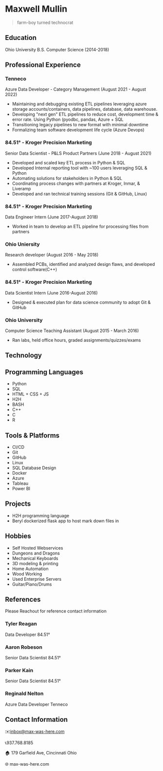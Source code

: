 # Maxwell Mullin

> farm-boy turned technocrat
 

## Education

Ohio University B.S. Computer Science (2014-2018)

## Professional Experience

### Tenneco
Azure Data Developer - Category Management (August 2021 - August 2022)

- Maintaining and debugging existing ETL pipelines leveraging azure storage accounts/containers, data pipelines, database, data warehouse. 
- Developing "next gen" ETL pipelines to reduce cost, development time & error rate. Using Python (pyodbc, pandas, Azure  + SQL
- Transitioning legacy pipelines to new format with minimal downtime
- Formalizing team software development life cycle (Azure Devops)

### 84.51° - Kroger Precision Marketing
Senior Data Scientist - P&LS Product Partners (June 2018 - August 2021)

 - Developed and scaled key ETL process in Python & SQL
 - Developed Internal reporting tool with ~100 users leveraging SQL & Python
 - Automating solutions for stakeholders in Python & SQL
 - Coordinating process changes with partners at Kroger, Inmar, & Liveramp
 - Developed and ran technical training sessions (Git & GitHub, Linux)

### 84.51° - Kroger Precision Marketing
Data Engineer Intern (June 2017-August 2018)

 - Worked in team to develop an ETL pipeline for processing files from partners

### Ohio Uniersity
Research developer (August 2016 - May 2018)

 - Assembled PCBs,  identified and analyzed design flaws, and developed control software(C++)

### 84.51° - Kroger Precision Marketing
Data Scientist Intern (June 2016-August 2016)

 - Designed & executed plan for data science community to adopt Git & GitHub

### Ohio University
Computer Science Teaching Assistant (August 2015 - March 2016)

 - Ran labs, held office hours, graded assignments/quizzes/exams

## Technology

## Programming Languages

- Python
- SQL
- HTML + CSS + JS
- H2H
- BASH
- C++
- C
- R

## Tools & Platforms

- CI/CD
- Git
- GitHub
- Linux
- SQL Database Design
- Docker
- Azure
- Tableau
- Power BI

## Projects

- H2H programming language 
- Beryl dockerized flask app to host mark down files in 

## Hobbies

 - Self Hosted Webservices
 - Dungeons and Dragons
 - Mechanical Keyboards
 - 3D modeling & printing
 - Home Automation
 - Wood Working
 - Used Enterprise Servers
 - Guitar/Piano/Drums

## References

Please Reachout for reference contact information

### Tyler Reagan

Data Developer
84.51°
### Aaron Robeson

Senior Data Scientist
84.51°
### Parker Kain

Senior Data Scientist
84.51°

### Reginald Nelton
Azure Data Developer
Tenneco

## Contact Information

✉️inbox@max-was-here.com

📞937.768.8185

🏠 179 Garfield Ave, Cincinnati Ohio

🌐 max-was-here.com